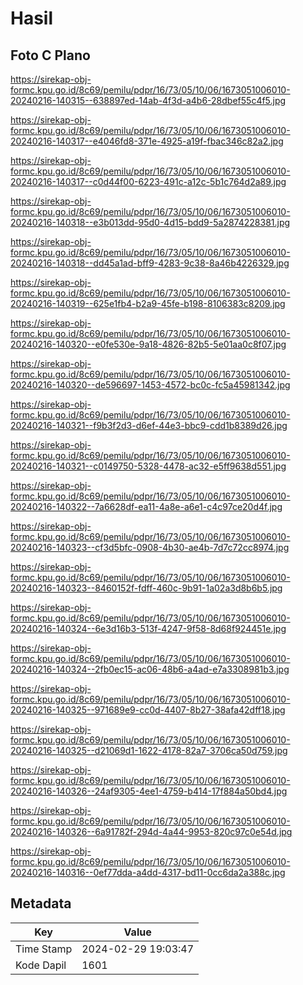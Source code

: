 # Hasil

## Foto C Plano

https://sirekap-obj-formc.kpu.go.id/8c69/pemilu/pdpr/16/73/05/10/06/1673051006010-20240216-140315--638897ed-14ab-4f3d-a4b6-28dbef55c4f5.jpg

https://sirekap-obj-formc.kpu.go.id/8c69/pemilu/pdpr/16/73/05/10/06/1673051006010-20240216-140317--e4046fd8-371e-4925-a19f-fbac346c82a2.jpg

https://sirekap-obj-formc.kpu.go.id/8c69/pemilu/pdpr/16/73/05/10/06/1673051006010-20240216-140317--c0d44f00-6223-491c-a12c-5b1c764d2a89.jpg

https://sirekap-obj-formc.kpu.go.id/8c69/pemilu/pdpr/16/73/05/10/06/1673051006010-20240216-140318--e3b013dd-95d0-4d15-bdd9-5a2874228381.jpg

https://sirekap-obj-formc.kpu.go.id/8c69/pemilu/pdpr/16/73/05/10/06/1673051006010-20240216-140318--dd45a1ad-bff9-4283-9c38-8a46b4226329.jpg

https://sirekap-obj-formc.kpu.go.id/8c69/pemilu/pdpr/16/73/05/10/06/1673051006010-20240216-140319--625e1fb4-b2a9-45fe-b198-8106383c8209.jpg

https://sirekap-obj-formc.kpu.go.id/8c69/pemilu/pdpr/16/73/05/10/06/1673051006010-20240216-140320--e0fe530e-9a18-4826-82b5-5e01aa0c8f07.jpg

https://sirekap-obj-formc.kpu.go.id/8c69/pemilu/pdpr/16/73/05/10/06/1673051006010-20240216-140320--de596697-1453-4572-bc0c-fc5a45981342.jpg

https://sirekap-obj-formc.kpu.go.id/8c69/pemilu/pdpr/16/73/05/10/06/1673051006010-20240216-140321--f9b3f2d3-d6ef-44e3-bbc9-cdd1b8389d26.jpg

https://sirekap-obj-formc.kpu.go.id/8c69/pemilu/pdpr/16/73/05/10/06/1673051006010-20240216-140321--c0149750-5328-4478-ac32-e5ff9638d551.jpg

https://sirekap-obj-formc.kpu.go.id/8c69/pemilu/pdpr/16/73/05/10/06/1673051006010-20240216-140322--7a6628df-ea11-4a8e-a6e1-c4c97ce20d4f.jpg

https://sirekap-obj-formc.kpu.go.id/8c69/pemilu/pdpr/16/73/05/10/06/1673051006010-20240216-140323--cf3d5bfc-0908-4b30-ae4b-7d7c72cc8974.jpg

https://sirekap-obj-formc.kpu.go.id/8c69/pemilu/pdpr/16/73/05/10/06/1673051006010-20240216-140323--8460152f-fdff-460c-9b91-1a02a3d8b6b5.jpg

https://sirekap-obj-formc.kpu.go.id/8c69/pemilu/pdpr/16/73/05/10/06/1673051006010-20240216-140324--6e3d16b3-513f-4247-9f58-8d68f924451e.jpg

https://sirekap-obj-formc.kpu.go.id/8c69/pemilu/pdpr/16/73/05/10/06/1673051006010-20240216-140324--2fb0ec15-ac06-48b6-a4ad-e7a3308981b3.jpg

https://sirekap-obj-formc.kpu.go.id/8c69/pemilu/pdpr/16/73/05/10/06/1673051006010-20240216-140325--971689e9-cc0d-4407-8b27-38afa42dff18.jpg

https://sirekap-obj-formc.kpu.go.id/8c69/pemilu/pdpr/16/73/05/10/06/1673051006010-20240216-140325--d21069d1-1622-4178-82a7-3706ca50d759.jpg

https://sirekap-obj-formc.kpu.go.id/8c69/pemilu/pdpr/16/73/05/10/06/1673051006010-20240216-140326--24af9305-4ee1-4759-b414-17f884a50bd4.jpg

https://sirekap-obj-formc.kpu.go.id/8c69/pemilu/pdpr/16/73/05/10/06/1673051006010-20240216-140326--6a91782f-294d-4a44-9953-820c97c0e54d.jpg

https://sirekap-obj-formc.kpu.go.id/8c69/pemilu/pdpr/16/73/05/10/06/1673051006010-20240216-140316--0ef77dda-a4dd-4317-bd11-0cc6da2a388c.jpg


## Metadata

| Key        | Value               |
| ---------- | ------------------- |
| Time Stamp | 2024-02-29 19:03:47 |
| Kode Dapil | 1601                |



